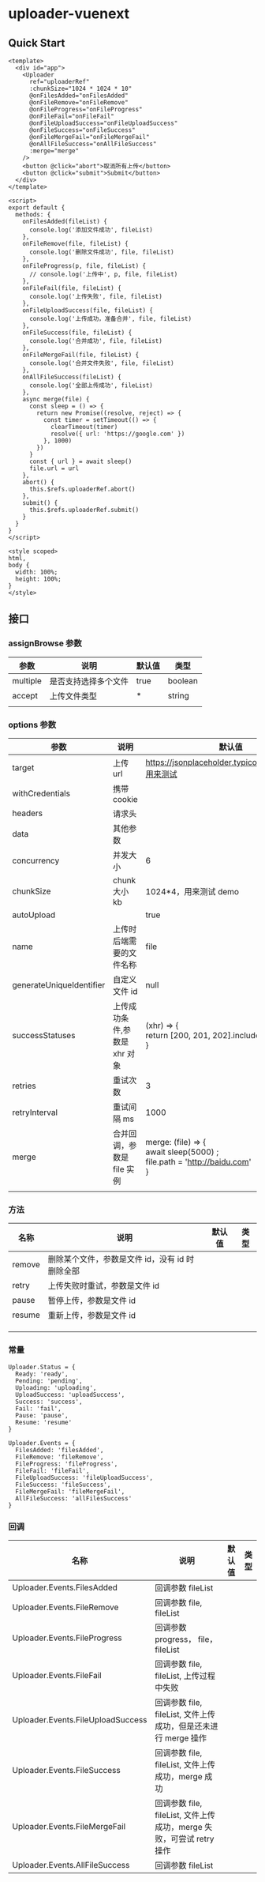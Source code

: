 # uploader-vuenext

## Quick Start

```vue
<template>
  <div id="app">
    <Uploader
      ref="uploaderRef"
      :chunkSize="1024 * 1024 * 10"
      @onFilesAdded="onFilesAdded"
      @onFileRemove="onFileRemove"
      @onFileProgress="onFileProgress"
      @onFileFail="onFileFail"
      @onFileUploadSuccess="onFileUploadSuccess"
      @onFileSuccess="onFileSuccess"
      @onFileMergeFail="onFileMergeFail"
      @onAllFileSuccess="onAllFileSuccess"
      :merge="merge"
    />
    <button @click="abort">取消所有上传</button>
    <button @click="submit">Submit</button>
  </div>
</template>

<script>
export default {
  methods: {
    onFilesAdded(fileList) {
      console.log('添加文件成功', fileList)
    },
    onFileRemove(file, fileList) {
      console.log('删除文件成功', file, fileList)
    },
    onFileProgress(p, file, fileList) {
      // console.log('上传中', p, file, fileList)
    },
    onFileFail(file, fileList) {
      console.log('上传失败', file, fileList)
    },
    onFileUploadSuccess(file, fileList) {
      console.log('上传成功，准备合并', file, fileList)
    },
    onFileSuccess(file, fileList) {
      console.log('合并成功', file, fileList)
    },
    onFileMergeFail(file, fileList) {
      console.log('合并文件失败', file, fileList)
    },
    onAllFileSuccess(fileList) {
      console.log('全部上传成功', fileList)
    },
    async merge(file) {
      const sleep = () => {
        return new Promise((resolve, reject) => {
          const timer = setTimeout(() => {
            clearTimeout(timer)
            resolve({ url: 'https://google.com' })
          }, 1000)
        })
      }
      const { url } = await sleep()
      file.url = url
    },
    abort() {
      this.$refs.uploaderRef.abort()
    },
    submit() {
      this.$refs.uploaderRef.submit()
    }
  }
}
</script>

<style scoped>
html,
body {
  width: 100%;
  height: 100%;
}
</style>
```

## 接口

### assignBrowse 参数

| 参数     | 说明                 | 默认值 | 类型    |
| -------- | -------------------- | ------ | ------- |
| multiple | 是否支持选择多个文件 | true   | boolean |
| accept   | 上传文件类型         | \*     | string  |
|          |                      |        |         |

### options 参数

| 参数                     | 说明                         | 默认值                                                                                       | 类型                      |
| ------------------------ | ---------------------------- | -------------------------------------------------------------------------------------------- | ------------------------- |
| target                   | 上传 url                     | <https://jsonplaceholder.typicode.com/posts，用来测试>                                       | String                    |
| withCredentials          | 携带 cookie                  |                                                                                              | Boolean                   |
| headers                  | 请求头                       |                                                                                              | Object                    |
| data                     | 其他参数                     |                                                                                              | Object                    |
| concurrency              | 并发大小                     | 6                                                                                            | Number                    |
| chunkSize                | chunk 大小 kb                | 1024\*4，用来测试 demo                                                                       | Number                    |
| autoUpload               |                              | true                                                                                         | Boolean                   |
| name                     | 上传时后端需要的文件名称     | file                                                                                         | String                    |
| generateUniqueIdentifier | 自定义文件 id                | null                                                                                         | Null 或者 function        |
| successStatuses          | 上传成功条件,参数是 xhr 对象 | (xhr) => {<br />return [200, 201, 202].includes(xhr.status)<br />}                           | function                  |
| retries                  | 重试次数                     | 3                                                                                            | Number                    |
| retryInterval            | 重试间隔 ms                  | 1000                                                                                         | Number                    |
| merge                    | 合并回调，参数是 file 实例   | merge: (file) => { <br /> await sleep(5000) ; <br /> file.path = '<http://baidu.com>'<br />} | functioin/promise/Boolean |
|                          |                              |                                                                                              |                           |

### 方法

| 名称   | 说明                                            | 默认值 | 类型 |
| ------ | ----------------------------------------------- | ------ | ---- |
| remove | 删除某个文件，参数是文件 id，没有 id 时删除全部 |        |      |
| retry  | 上传失败时重试，参数是文件 id                   |        |      |
| pause  | 暂停上传，参数是文件 id                         |        |      |
| resume | 重新上传，参数是文件 id                         |        |      |
|        |                                                 |        |      |
|        |                                                 |        |      |
|        |                                                 |        |      |

### 常量

```
Uploader.Status = {
  Ready: 'ready',
  Pending: 'pending',
  Uploading: 'uploading',
  UploadSuccess: 'uploadSuccess',
  Success: 'success',
  Fail: 'fail',
  Pause: 'pause',
  Resume: 'resume'
}

Uploader.Events = {
  FilesAdded: 'filesAdded',
  FileRemove: 'fileRemove',
  FileProgress: 'fileProgress',
  FileFail: 'fileFail',
  FileUploadSuccess: 'fileUploadSuccess',
  FileSuccess: 'fileSuccess',
  FileMergeFail: 'fileMergeFail',
  AllFileSuccess: 'allFilesSuccess'
}
```

### 回调

| 名称                              | 说明                                                                 | 默认值 | 类型 |
| --------------------------------- | -------------------------------------------------------------------- | ------ | ---- |
| Uploader.Events.FilesAdded        | 回调参数 fileList                                                    |        |      |
| Uploader.Events.FileRemove        | 回调参数 file, fileList                                              |        |      |
| Uploader.Events.FileProgress      | 回调参数 progress， file，fileList                                   |        |      |
| Uploader.Events.FileFail          | 回调参数 file, fileList, 上传过程中失败                              |        |      |
| Uploader.Events.FileUploadSuccess | 回调参数 file, fileList, 文件上传成功，但是还未进行 merge 操作       |        |      |
| Uploader.Events.FileSuccess       | 回调参数 file, fileList, 文件上传成功，merge 成功                    |        |      |
| Uploader.Events.FileMergeFail     | 回调参数 file, fileList, 文件上传成功，merge 失败，可尝试 retry 操作 |        |      |
| Uploader.Events.AllFileSuccess    | 回调参数 fileList                                                    |        |      |
